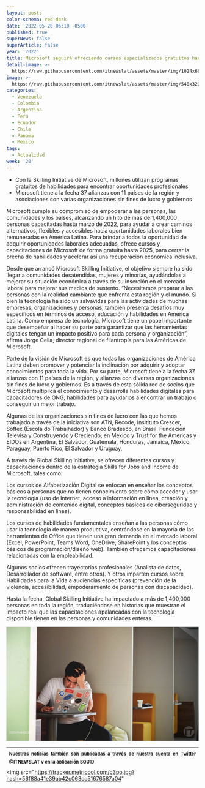 ```yaml
---
layout: posts
color-schema: red-dark
date: '2022-05-20 06:10 -0500'
published: true
superNews: false
superArticle: false
year: '2022'
title: Microsoft seguirá ofreciendo cursos especializados gratuitos hasta 2025
detail-image: >-
  https://raw.githubusercontent.com/itnewslat/assets/master/img/1024x680/Estudiante-OnLine-g.jpg
image: >-
  https://raw.githubusercontent.com/itnewslat/assets/master/img/540x320/Estudiante-OnLine-p.jpg
categories:
  - Venezuela
  - Colombia
  - Argentina
  - Perú
  - Ecuador
  - Chile
  - Panama
  - Mexico
tags:
  - Actualidad
week: '20'
---
```

- Con la Skilling Initiative de Microsoft, millones utilizan programas gratuitos de habilidades para encontrar oportunidades profesionales
- Microsoft tiene a la fecha 37 alianzas con 11 países de la región y asociaciones con varias organizaciones sin fines de lucro y gobiernos

Microsoft cumple su compromiso de empoderar a las personas, las comunidades y los países, alcanzando un hito de más de 1,400,000 personas capacitadas hasta marzo de 2022, para ayudar a crear caminos alternativos, flexibles y accesibles hacia oportunidades laborales bien remuneradas en América Latina. Para brindar a todos la oportunidad de adquirir oportunidades laborales adecuadas, ofrece cursos y capacitaciones de Microsoft de forma gratuita hasta 2025, para cerrar la brecha de habilidades y acelerar así una recuperación económica inclusiva.

Desde que arrancó Microsoft Skilling Initiative, el objetivo siempre ha sido llegar a comunidades desatendidas, mujeres y minorías, ayudándolas a mejorar su situación económica a través de su inserción en el mercado laboral para mejorar sus medios de sustento. “Necesitamos preparar a las personas con la realidad cambiante que enfrenta esta región y el mundo. Si bien la tecnología ha sido un salvavidas para las actividades de muchas empresas, organizaciones y personas, también presenta desafíos muy específicos en términos de acceso, educación y habilidades en América Latina. Como empresa de tecnología, Microsoft tiene un papel importante que desempeñar al hacer su parte para garantizar que las herramientas digitales tengan un impacto positivo para cada persona y organización”, afirma Jorge Cella, director regional de filantropía para las Américas de Microsoft.

Parte de la visión de Microsoft es que todas las organizaciones de América Latina deben promover y potenciar la inclinación por adquirir y adoptar conocimientos para toda la vida. Por su parte, Microsoft tiene a la fecha 37 alianzas con 11 países de la región, y alianzas con diversas organizaciones sin fines de lucro y gobiernos. Es a través de esta sólida red de socios que Microsoft multiplica el conocimiento y desarrolla habilidades digitales para capacitadores de ONG, habilidades para ayudarlos a encontrar un trabajo o conseguir un mejor trabajo.

Algunas de las organizaciones sin fines de lucro con las que hemos trabajado a través de la iniciativa son ATN, Recode, Insitituto Crescer, Softex (Escola do Trabalhador) y Banco Bradesco, en Brasil. Fundación Televisa y Construyendo y Creciendo, en México y Trust for the Americas y EIDOs en Argentina, El Salvador, Guatemala, Honduras, Jamaica, México, Paraguay, Puerto Rico, El Salvador y Uruguay,

A través de Global Skilling Initiative, se ofrecen diferentes cursos y capacitaciones dentro de la estrategia Skills for Jobs and Income de Microsoft, tales como:

Los cursos de Alfabetización Digital se enfocan en enseñar los conceptos básicos a personas que no tienen conocimiento sobre cómo acceder y usar la tecnología (uso de Internet, acceso a información en línea, creación y administración de contenido digital, conceptos básicos de ciberseguridad y responsabilidad en línea).

Los cursos de habilidades fundamentales enseñan a las personas cómo usar la tecnología de manera productiva, centrándose en la mayoría de las herramientas de Office que tienen una gran demanda en el mercado laboral (Excel, PowerPoint, Teams Word, OneDrive, SharePoint y los conceptos básicos de programación/diseño web). También ofrecemos capacitaciones relacionadas con la empleabilidad.

Algunos socios ofrecen trayectorias profesionales (Analista de datos, Desarrollador de software, entre otros). Y otros imparten cursos sobre Habilidades para la Vida a audiencias específicas (prevención de la violencia, accesibilidad, empoderamiento de personas con discapacidad).

Hasta la fecha, Global Skilling Initiative ha impactado a más de 1,400,000 personas en toda la región, traduciéndose en historias que muestran el impacto real que las capacitaciones apalancadas con la tecnología disponible tienen en las personas y comunidades enteras.

![](https://raw.githubusercontent.com/itnewslat/assets/master/img/540x320/Estudiante-OnLine-p.jpg)

<table style="height: 42px;" width="569">
<tbody>
<tr>
<td style="text-align: justify;"><sub><strong>Nuestras noticias también son publicadas a través de nuestra cuenta en Twitter <a href="https://twitter.com/itnewslat?lang=es">@ITNEWSLAT</a> y en la aplicación <a href="https://squidapp.co/en/">SQUID</a></strong></sub></td>
</tr>
</tbody>
</table>

<img src="https://tracker.metricool.com/c3po.jpg?hash=56f88a41e39ab42c063cc51676587a04"